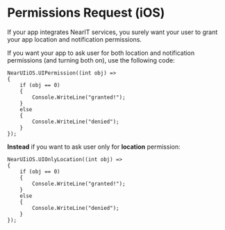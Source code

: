 # Permissions Request (iOS)

If your app integrates NearIT services, you surely want your user to grant your app location and notification permissions.

If you want your app to ask user for both location and notification permissions (and turning both on), use the following code:

```
NearUIiOS.UIPermission((int obj) =>
{
    if (obj == 0)
    {
        Console.WriteLine("granted!");
    }
    else
    {
        Console.WriteLine("denied");
    }
});
```

**Instead** if you want to ask user only for **location** permission:

```
NearUIiOS.UIOnlyLocation((int obj) =>
{
    if (obj == 0)
    {
        Console.WriteLine("granted!");
    }
    else
    {
        Console.WriteLine("denied");
    }
});
```
